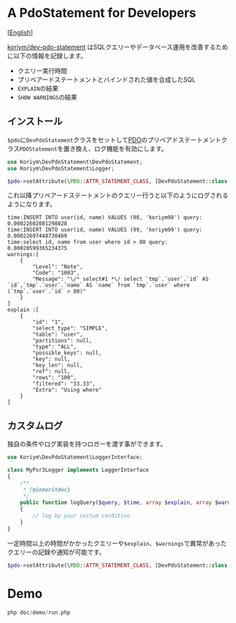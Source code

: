 # A PdoStatement for Developers

[[English](README.md)]

[koriym/dev-pdo-statement](https://packagist.org/packages/koriym/dev-pdo-statement) はSQLクエリーやデータベース運用を改善するために以下の情報を記録します。

 * クエリー実行時間 
 * プリペアードステートメントとバインドされた値を合成したSQL
 * `EXPLAIN`の結果
 * `SHOW WARNINGS`の結果
 
## インストール


`$pdo`に`DevPdoStatement`クラスをセットして[PDO](http://php.net/manual/ja/intro.pdo.php)のプリペアドステートメントクラス`PDOStatement`を置き換え、ログ機能を有効にします。

```php
use Koriym\DevPdoStatement\DevPdoStatement;
use Koriym\DevPdoStatement\Logger;

$pdo->setAttribute(\PDO::ATTR_STATEMENT_CLASS, [DevPdoStatement::class, [$pdo, new Logger]]);
```

これ以降プリペアードステートメントのクエリー行うと以下のようにログされるようになります。

```
time:INSERT INTO user(id, name) VALUES (98, 'koriym98') query: 0.00022602081298828
time:INSERT INTO user(id, name) VALUES (99, 'koriym99') query: 0.00022697448730469
time:select id, name from user where id > 80 query: 0.00020599365234375
warnings:[
    {
        "Level": "Note",
        "Code": "1003",
        "Message": "\/* select#1 *\/ select `tmp`.`user`.`id` AS `id`,`tmp`.`user`.`name` AS `name` from `tmp`.`user` where (`tmp`.`user`.`id` > 80)"
    }
]
explain :[
    {
        "id": "1",
        "select_type": "SIMPLE",
        "table": "user",
        "partitions": null,
        "type": "ALL",
        "possible_keys": null,
        "key": null,
        "key_len": null,
        "ref": null,
        "rows": "100",
        "filtered": "33.33",
        "Extra": "Using where"
    }
]
```


## カスタムログ

独自の条件やログ実装を持つロガーを渡す事ができます。

```php
use Koriym\DevPdoStatement\LoggerInterface;

class MyPsr3Logger implements LoggerInterface
{
    /**
     * {@inheritdoc}
     */
    public function logQuery($query, $time, array $explain, array $warnings)
    {
        // log by your costum condition
    }
}
```

一定時間以上の時間がかかったクエリーや`$explain`、`$warnings`で異常があったクエリーの記録や通知が可能です。

```php
$pdo->setAttribute(\PDO::ATTR_STATEMENT_CLASS, [DevPdoStatement::class, [$pdo, new MyPsr3Logger]]);
```


# Demo

```php
php doc/demo/run.php 
```
